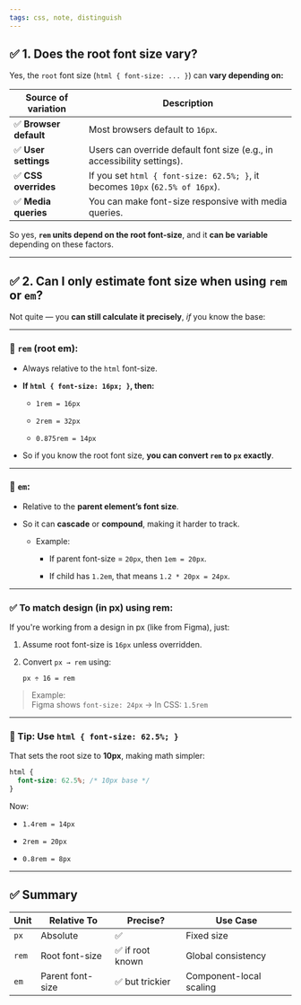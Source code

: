 ```yaml
---
tags: css, note, distinguish
---
```


## ✅ 1. **Does the root font size vary?**

Yes, the `root` font size (`html { font-size: ... }`) can **vary depending on:**

|Source of variation|Description|
|---|---|
|✅ **Browser default**|Most browsers default to `16px`.|
|✅ **User settings**|Users can override default font size (e.g., in accessibility settings).|
|✅ **CSS overrides**|If you set `html { font-size: 62.5%; }`, it becomes `10px` (`62.5% of 16px`).|
|✅ **Media queries**|You can make font-size responsive with media queries.|

So yes, **`rem` units depend on the root font-size**, and it **can be variable** depending on these factors.

---

## ✅ 2. **Can I only estimate font size when using `rem` or `em`?**

Not quite — you **can still calculate it precisely**, _if_ you know the base:

---

### 🔎 `rem` (root em):

- Always relative to the `html` font-size.
    
- **If `html { font-size: 16px; }`, then:**
    
    - `1rem = 16px`
        
    - `2rem = 32px`
        
    - `0.875rem = 14px`
        
- So if you know the root font size, **you can convert `rem` to `px` exactly**.
    

---

### 🔎 `em`:

- Relative to the **parent element’s font size**.
    
- So it can **cascade** or **compound**, making it harder to track.
    
    - Example:
        
        - If parent font-size = `20px`, then `1em = 20px`.
            
        - If child has `1.2em`, that means `1.2 * 20px = 24px`.
            

---

### ✅ To match design (in px) using rem:

If you're working from a design in px (like from Figma), just:

1. Assume root font-size is `16px` unless overridden.
    
2. Convert `px → rem` using:
    
    ```
    px ÷ 16 = rem
    ```
    

> Example:  
> Figma shows `font-size: 24px` → In CSS: `1.5rem`

---

### 🧠 Tip: Use `html { font-size: 62.5%; }`

That sets the root size to **10px**, making math simpler:

```css
html {
  font-size: 62.5%; /* 10px base */
}
```

Now:

- `1.4rem = 14px`
    
- `2rem = 20px`
    
- `0.8rem = 8px`
    

---

## ✅ Summary

|Unit|Relative To|Precise?|Use Case|
|---|---|---|---|
|`px`|Absolute|✅|Fixed size|
|`rem`|Root font-size|✅ if root known|Global consistency|
|`em`|Parent font-size|✅ but trickier|Component-local scaling|